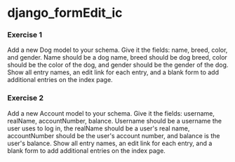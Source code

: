 # django_formEdit_ic

### Exercise 1
Add a new Dog model to your schema. Give it the fields: name, breed, color, and gender. Name should be a dog name, breed should be dog breed, color should be the color of the dog, and gender should be the gender of the dog. Show all entry names, an edit link for each entry, and a blank form to add additional entries on the index page.


### Exercise 2
Add a new Account model to your schema. Give it the fields: username, realName, accountNumber, balance. Username should be a username the user uses to log in, the realName should be a user's real name, accountNumber should be the user's account number, and balance is the user's balance. Show all entry names, an edit link for each entry, and a blank form to add additional entries on the index page.
